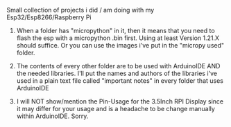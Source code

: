 Small collection of projects i did / am doing with my Esp32/Esp8266/Raspberry Pi

1. When a folder has "micropython" in it, then it means that you need to flash the esp with a
micropython .bin first. Using at least Version 1.21.X should suffice.
Or you can use the images i've put in the "micropy used" folder.


2. The contents of every other folder are to be used with ArduinoIDE AND the needed libraries.
I'll put the names and authors of the libraries i've used in a plain text file called "important notes"
in every folder that uses ArduinoIDE


3. I will NOT show/mention the Pin-Usage for the 3.5Inch RPI Display since it may differ for your usage
   and is a headache to be change manually within ArduinoIDE. Sorry.
